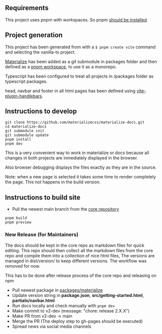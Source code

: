 ## Requirements

This project uses pnpm with workspaces. So pnpm [should be installed](https://pnpm.io/installation).

## Project generation

This project has been generated from with a `$ pnpm create vite` command and selecting the vanilla-ts project.

[Materialize](https://github.com/materializecss/materialize) has been added as a git submodule in packages folder and then defined as a [pnpm workspace](https://pnpm.io/workspaces), to use it as a monorepo.

Typescript has been configured to treat all projects in /packages folder as typescript packages.

head, navbar and footer in all html pages has been defined using [vite-plugin-handlebars](https://github.com/alexlafroscia/vite-plugin-handlebars).

## Instructions to develop

```
git clone https://github.com/materializecss/materialize-docs.git
cd materialize-docs
git submodule init
git submodule update
pnpm install
pnpm dev
```

This is a very convenient way to work in materialize or docs because all changes in both projects are inmediately displayed in the browser.

Also browser debugging displays the files exactly as they are in the source.

Note: when a new page is selected it takes some time to render completely the page. This not happens in the build version.

## Instructions to build site

- Pull the newest main branch from the [core repository](https://github.com/materializecss/materialize)

```
pnpm build
pnpm preview
```

### New Release (for Maintainers)

The docs should be kept in the core repo as markdown files for quick editing. This repo should then
collect all the markdown files from the core repo and compile them into a collection of nice html files,
The versions are managed in dist/version/ to keep different versions. The workflow was removed for now.

This has to be done after release process of the core repo and releasing on npm

- Pull newest package in [packages/materialize]()
- Update version string in **package.json**, **src/getting-started.html**, **partials/navbar.html**
- Run docs locally and check manually with `pnpm dev`
- Make commit to v2-dev (message: "chore: release 2.X.X")
- Make PR from v2-dev -> main
- Merge the PR (The deploy step to gh-pages should be executed)
- Spread news via social media channels
